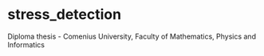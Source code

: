 # stress_detection
Diploma thesis - Comenius University, Faculty of Mathematics, Physics and Informatics
